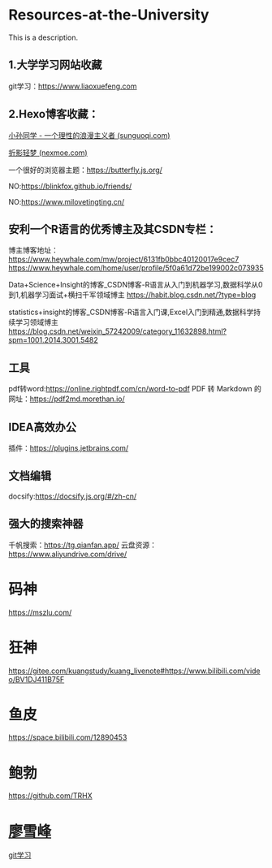 # Resources-at-the-University
This is a description.
## 1.大学学习网站收藏
  git学习：https://www.liaoxuefeng.com
  
  
  
## 2.Hexo博客收藏：

[小孙同学 - 一个理性的浪漫主义者 (sunguoqi.com)](https://sunguoqi.com/)

[折影轻梦 (nexmoe.com)](https://nexmoe.com/)

一个很好的浏览器主题：https://butterfly.js.org/

NO:https://blinkfox.github.io/friends/

NO:https://www.milovetingting.cn/


## 安利一个R语言的优秀博主及其CSDN专栏：
博主博客地址：
 https://www.heywhale.com/mw/project/6131fb0bbc40120017e9cec7
 https://www.heywhale.com/home/user/profile/5f0a61d72be199002c073935
 
Data+Science+Insight的博客_CSDN博客-R语言从入门到机器学习,数据科学从0到1,机器学习面试+横扫千军领域博主
https://habit.blog.csdn.net/?type=blog

statistics+insight的博客_CSDN博客-R语言入门课,Excel入门到精通,数据科学持续学习领域博主
https://blog.csdn.net/weixin_57242009/category_11632898.html?spm=1001.2014.3001.5482

## 工具
pdf转word:https://online.rightpdf.com/cn/word-to-pdf
PDF 转 Markdown 的网址：https://pdf2md.morethan.io/

## IDEA高效办公
插件：https://plugins.jetbrains.com/

## 文档编辑
docsify:https://docsify.js.org/#/zh-cn/

## 强大的搜索神器
千帆搜索：https://tg.qianfan.app/
云盘资源：https://www.aliyundrive.com/drive/

# 码神
  https://mszlu.com/
# 狂神
https://gitee.com/kuangstudy/kuang_livenote#https://www.bilibili.com/video/BV1DJ411B75F

# 鱼皮
https://space.bilibili.com/12890453
# 鲍勃
https://github.com/TRHX

# [廖雪峰](https://www.liaoxuefeng.com/)
[git学习](https://www.liaoxuefeng.com/wiki/896043488029600)

